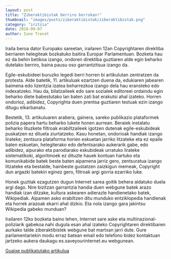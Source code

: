 ```yaml
---
layout: post
title: "Ziberaktibistak berriro borrokan!"
thumbnail: "images/posts/ziberaktibistak/ziberaktibistak.png"
category: "iritzia"
date: 2018-09-07
author: Iune Trecet
---
```


Iraila beroa dator Europako sareetan, irailaren 12an Copyrightaren direktiba berriaren helegiteak bozkatuko baitira Europar Parlamentuan. Bozketa hau ez da behin betikoa izango, ondoren direktiba guztiaren alde egin beharko dutelako berriro, baina pausu oso garrantzitsua izango da.

Egile-eskubideei buruzko legedi berri horren bi artikulutan zentratzen da protesta. Alde batetik, 11. artikuluak ezartzen duena da, edukiaren jabearen baimena edo lizentzia izatea beharrezkoa izango dela hau eransteko edo indexatzeko. Hau da, bilatzaileek edo sare sozialek editoreei ordaindu egin beharko diete babestutako lan baten zati bat erakutsi ahal izateko. Horren ondorioz, adibidez, Copyrighta duen prentsa guztiaren testuak ezin izango ditugu elkarbanatu.

Bestetik, 13. artikuluaren arabera, gainera, sareko publikazio plataformek polizia papera hartu beharko lukete honen aurrean. Beraiek instalatu beharko lituzkete filtroak erabiltzaileek igotzen dutenak egile-eskubideak puskatzen ez dituela ziurtatzeko. Kasu honetan, ondorioak handiak izango lirateke; zentsura plataforma horien eskuetan jarriko litzateke eta ez epaile baten eskuetan, helegiterako edo defentsarako aukerarik gabe, edo adibidez, aipurako eta parodiarako eskubideak urratuko lirateke sistematikoki, algoritmoek ez dituzte hauek kontuan hartuko eta komunikabide batek beste baten aipamena jarriz gero, zentsuratua izango litzateke eta bestalde, hainbeste gustatzen zaizkigun memeak, Copyright dun argazki batekin eginez gero, filtroak argi gorria ezarriko luke.

Honek guztiak ezagutzen dugun Internet sarea goitik behera aldatuko duela argi dago. Nire bizitzan garrantzia handia duen webgune batek arazo handiak izan ditzake, kultura askearen adierazle handienetako batek, Wikipediak. Aipamen asko erabiltzen ditu munduko entziklopedia handienak eta horrek arazoak ekarri ahal dizkio. Eta nola izango gara jakintsu Wikipedia gabeko munduan?

Irailaren 12ko bozketa baino lehen, Internet sare aske eta multinazional-poliziarik gabekoa nahi dugula esan ahal izateko Copyrightaren direktibaren aurkako talde ziberaktibistek webgune bat martxan jarri dute. Gure parlamentariekin modu erraz batean email edo telefono bidez kontaktuan jartzeko aukera daukagu es.saveyourinternet.eu webgunean.

<a
href="https://guaixe.eus/sakana/1536245330622-ziberaktibistak-berriro-borrokan">Guaixe publikatutako artikulua</a>
